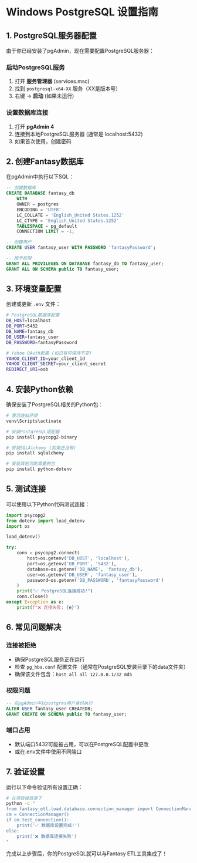 # Windows PostgreSQL 设置指南

## 1. PostgreSQL服务器配置

由于你已经安装了pgAdmin，现在需要配置PostgreSQL服务器：

### 启动PostgreSQL服务
1. 打开 **服务管理器** (services.msc)
2. 找到 `postgresql-x64-XX` 服务（XX是版本号）
3. 右键 -> **启动** (如果未运行)

### 设置数据库连接
1. 打开 **pgAdmin 4**
2. 连接到本地PostgreSQL服务器 (通常是 localhost:5432)
3. 如果首次使用，创建密码

## 2. 创建Fantasy数据库

在pgAdmin中执行以下SQL：

```sql
-- 创建数据库
CREATE DATABASE fantasy_db
    WITH 
    OWNER = postgres
    ENCODING = 'UTF8'
    LC_COLLATE = 'English_United States.1252'
    LC_CTYPE = 'English_United States.1252'
    TABLESPACE = pg_default
    CONNECTION LIMIT = -1;

-- 创建用户
CREATE USER fantasy_user WITH PASSWORD 'fantasyPassword';

-- 授予权限
GRANT ALL PRIVILEGES ON DATABASE fantasy_db TO fantasy_user;
GRANT ALL ON SCHEMA public TO fantasy_user;
```

## 3. 环境变量配置

创建或更新 `.env` 文件：

```bash
# PostgreSQL数据库配置
DB_HOST=localhost
DB_PORT=5432
DB_NAME=fantasy_db
DB_USER=fantasy_user
DB_PASSWORD=fantasyPassword

# Yahoo OAuth配置 (如已有可保持不变)
YAHOO_CLIENT_ID=your_client_id
YAHOO_CLIENT_SECRET=your_client_secret
REDIRECT_URI=oob
```

## 4. 安装Python依赖

确保安装了PostgreSQL相关的Python包：

```bash
# 激活虚拟环境
venv\Scripts\activate

# 安装PostgreSQL适配器
pip install psycopg2-binary

# 安装SQLAlchemy (如果还没有)
pip install sqlalchemy

# 安装其他可能需要的包
pip install python-dotenv
```

## 5. 测试连接

可以使用以下Python代码测试连接：

```python
import psycopg2
from dotenv import load_dotenv
import os

load_dotenv()

try:
    conn = psycopg2.connect(
        host=os.getenv('DB_HOST', 'localhost'),
        port=os.getenv('DB_PORT', '5432'),
        database=os.getenv('DB_NAME', 'fantasy_db'),
        user=os.getenv('DB_USER', 'fantasy_user'),
        password=os.getenv('DB_PASSWORD', 'fantasyPassword')
    )
    print("✅ PostgreSQL连接成功!")
    conn.close()
except Exception as e:
    print(f"❌ 连接失败: {e}")
```

## 6. 常见问题解决

### 连接被拒绝
- 确保PostgreSQL服务正在运行
- 检查 `pg_hba.conf` 配置文件（通常在PostgreSQL安装目录下的data文件夹）
- 确保该文件包含：`host all all 127.0.0.1/32 md5`

### 权限问题
```sql
-- 在pgAdmin中以postgres用户身份执行
ALTER USER fantasy_user CREATEDB;
GRANT CREATE ON SCHEMA public TO fantasy_user;
```

### 端口占用
- 默认端口5432可能被占用，可以在PostgreSQL配置中更改
- 或在.env文件中使用不同端口

## 7. 验证设置

运行以下命令验证所有设置正确：

```bash
# 在项目根目录下
python -c "
from fantasy_etl.load.database.connection_manager import ConnectionManager
cm = ConnectionManager()
if cm.test_connection():
    print('✅ 数据库设置完成!')
else:
    print('❌ 数据库连接失败')
"
```

完成以上步骤后，你的PostgreSQL就可以与Fantasy ETL工具集成了！ 